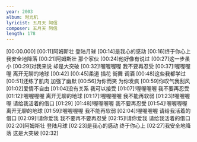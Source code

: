 ```yaml
---
year: 2003
album: 时光机
lyricist: 五月天 阿信
composer: 五月天 阿信
length: 178
---
```

[00:00.000]
[00:11]阿姆斯壮 登陆月球
[00:14]是我心的感动
[00:16]终于你心上我安全地降落
[00:21]阿姆斯壮 那个家伙
[00:24]他好像有说过
[00:27]这一步虽小
[00:29]对我来说 却是大突破
[00:32]!喔喔喔喔 我不要再忍受
[00:37]!喔喔喔喔 离开无聊的地球
[00:42]
[00:45]柔道 插花 街舞 调酒
[00:48]这些我都学过
[00:51]还练了肌肉 加强了幽默
[00:56]为你而笑 为你发疯
[00:59]你叹气我刮风
[01:02]爱情不自由
[01:04]没有关系 我可以接受
[01:07]!喔喔喔喔 我不要再忍受
[01:12]!喔喔喔喔 离开无聊的地球
[01:17]!喔喔喔喔 我不能再软弱
[01:23]!喔喔喔喔 请给我活着的借口
[01:29]
[01:48]!喔喔喔喔 我不要再忍受
[01:54]!喔喔喔喔 离开无聊的地球
[01:59]!喔喔喔喔 我不能再软弱
[02:04]!喔喔喔喔 请给我活着的借口
[02:09]!请你爱我 我不要再不要再忍受
[02:15]!请你爱我 请给我活着的借口
[02:20]阿姆斯壮 登陆月球
[02:23]是我心的感动 终于你心上
[02:27]我安全地降落 这是大突破
[02:32]